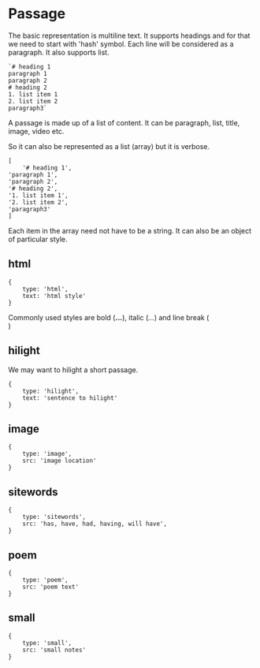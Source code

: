 # Passage

The basic representation is multiline text. It supports headings and for that we need to start with 'hash' symbol. Each line will be considered as a paragraph. It also supports list.

```
`# heading 1
paragraph 1
paragraph 2
# heading 2
1. list item 1
2. list item 2
paragraph3`
```

A passage is made up of a list of content. It can be paragraph, list, title, image, video etc.

So it can also be represented as a list (array) but it is verbose.

```
[
    '# heading 1',
'paragraph 1',
'paragraph 2',
'# heading 2',
'1. list item 1',
'2. list item 2',
'paragraph3'
]
```

Each item in the array need not have to be a string. It can also be an object of particular style.

## html

```
{
    type: 'html',
    text: 'html style'
}
```

Commonly used styles are bold (<b>...</b>), italic (<i>...</i>) and line break (<br>)

## hilight

We may want to hilight a short passage.

```
{
    type: 'hilight',
    text: 'sentence to hilight'
}
```

## image

```
{
    type: 'image',
    src: 'image location'
}
```

## sitewords

```
{
    type: 'sitewords',
    src: 'has, have, had, having, will have',
}
```

## poem

```
{
    type: 'poem',
    src: 'poem text'
}
```

## small

```
{
    type: 'small',
    src: 'small notes'
}
```
